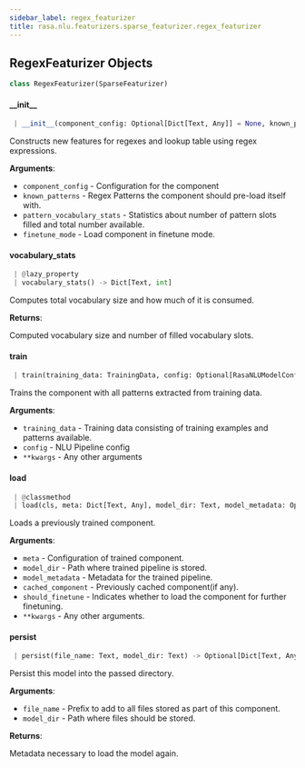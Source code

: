 ```yaml
---
sidebar_label: regex_featurizer
title: rasa.nlu.featurizers.sparse_featurizer.regex_featurizer
---
```


## RegexFeaturizer Objects

```python
class RegexFeaturizer(SparseFeaturizer)
```

#### \_\_init\_\_

```python
 | __init__(component_config: Optional[Dict[Text, Any]] = None, known_patterns: Optional[List[Dict[Text, Text]]] = None, pattern_vocabulary_stats: Optional[Dict[Text, int]] = None, finetune_mode: bool = False) -> None
```

Constructs new features for regexes and lookup table using regex expressions.

**Arguments**:

- `component_config` - Configuration for the component
- `known_patterns` - Regex Patterns the component should pre-load itself with.
- `pattern_vocabulary_stats` - Statistics about number of pattern slots filled
  and total number available.
- `finetune_mode` - Load component in finetune mode.

#### vocabulary\_stats

```python
 | @lazy_property
 | vocabulary_stats() -> Dict[Text, int]
```

Computes total vocabulary size and how much of it is consumed.

**Returns**:

  Computed vocabulary size and number of filled vocabulary slots.

#### train

```python
 | train(training_data: TrainingData, config: Optional[RasaNLUModelConfig] = None, **kwargs: Any, ,) -> None
```

Trains the component with all patterns extracted from training data.

**Arguments**:

- `training_data` - Training data consisting of training examples and patterns
  available.
- `config` - NLU Pipeline config
- `**kwargs` - Any other arguments

#### load

```python
 | @classmethod
 | load(cls, meta: Dict[Text, Any], model_dir: Text, model_metadata: Optional[Metadata] = None, cached_component: Optional["RegexFeaturizer"] = None, should_finetune: bool = False, **kwargs: Any, ,) -> "RegexFeaturizer"
```

Loads a previously trained component.

**Arguments**:

- `meta` - Configuration of trained component.
- `model_dir` - Path where trained pipeline is stored.
- `model_metadata` - Metadata for the trained pipeline.
- `cached_component` - Previously cached component(if any).
- `should_finetune` - Indicates whether to load the component for further
  finetuning.
- `**kwargs` - Any other arguments.

#### persist

```python
 | persist(file_name: Text, model_dir: Text) -> Optional[Dict[Text, Any]]
```

Persist this model into the passed directory.

**Arguments**:

- `file_name` - Prefix to add to all files stored as part of this component.
- `model_dir` - Path where files should be stored.
  

**Returns**:

  Metadata necessary to load the model again.

